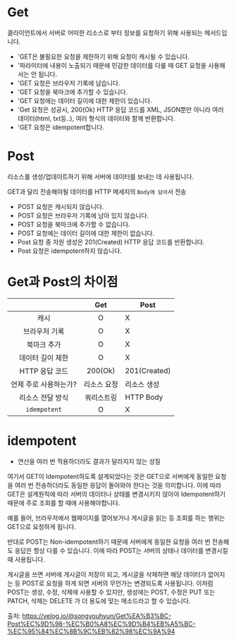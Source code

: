 # Get

클라이언트에서 서버로 어떠한 리소스로 부터 정보를 요청하기 위해 사용되는 메서드입니다.

* 'GET은 불필요한 요청을 제한하기 위해 요청이 캐시될 수 있습니다.
* '파라미터에 내용이 노출되기 때문에 민감한 데이터를 다룰 때 GET 요청을 사용해서는 안 됩니다.
* 'GET 요청은 브라우저 기록에 남습니다.
* 'GET 요청을 북마크에 추가할 수 있습니다.
* 'GET 요청에는 데이터 길이에 대한 제한이 있습니다.
* 'Get 요청은 성공시, 200(Ok) HTTP 응답 코드를 XML, JSON뿐만 아니라 여러 데이터(html, txt등..), 여러 형식의 데이터와 함께 반환합니다.
* 'GET 요청은 idempotent합니다.

# Post

리소스를 생성/업데이트하기 위해 서버에 데이터를 보내는 데 사용됩니다.

GET과 달리 전송해야될 데이터를 HTTP 메세지의 `Body에 담아`서 전송

* POST 요청은 캐시되지 않습니다.
* POST 요청은 브라우저 기록에 남아 있지 않습니다.
* POST 요청을 북마크에 추가할 수 없습니다.
* POST 요청에는 데이터 길이에 대한 제한이 없습니다.
* Post 요청 중 자원 생성은 201(Created) HTTP 응답 코드를 반환합니다.
* Post 요청은 idempotent하지 않습니다.

# Get과 Post의 차이점
|  	| Get 	| Post 	|
|:---:	|:---:	|---	|
| 캐시 	|  O️ 	| X 	|
| 브라우저 기록 	|  O️ 	| X 	|
| 북마크 추가 	|  O️ 	| X 	|
| 데이터 길이 제한 	|  O️ 	| X 	|
| HTTP 응답 코드 	| 200(Ok) 	| 201(Created) 	|
| 언제 주로 사용하는가? 	| 리소스 요청 	| 리소스 생성 	|
| 리소스 전달 방식 	| 쿼리스트링 	| HTTP Body 	|
| `idempotent` 	|  O️ 	| X 	|


# idempotent
* 연산을 여러 번 적용하더라도 결과가 달라지지 않는 성질



여기서 GET이 Idempotent하도록 설계되었다는 것은 GET으로 서버에게 동일한 요청을 여러 번 전송하더라도 동일한 응답이 돌아와야 한다는 것을 의미합니다. 이에 따라 GET은 설계원칙에 따라 서버의 데이터나 상태를 변경시키지 않아야 Idempotent하기 때문에 주로 조회를 할 때에 사용해야합니다.

예를 들어, 브라우저에서 웹페이지를 열어보거나 게시글을 읽는 등 조회를 하는 행위는 GET으로 요청하게 됩니다.


반대로 POST는 Non-idempotent하기 때문에 서버에게 동일한 요청을 여러 번 전송해도 응답은 항상 다를 수 있습니다.
이에 따라 POST는 서버의 상태나 데이터를 변경시킬 때 사용됩니다.

게시글을 쓰면 서버에 게시글이 저장이 되고, 게시글을 삭제하면 해당 데이터가 없어지는 등 POST로 요청을 하게 되면 서버의 무언가는 변경되도록 사용됩니다. 이처럼 POST는 생성, 수정, 삭제에 사용할 수 있지만, 생성에는 POST, 수정은 PUT 또는 PATCH, 삭제는 DELETE 가 더 용도에 맞는 메소드라고 할 수 있습니다.


출처: https://velog.io/@songyouhyun/Get%EA%B3%BC-Post%EC%9D%98-%EC%B0%A8%EC%9D%B4%EB%A5%BC-%EC%95%84%EC%8B%9C%EB%82%98%EC%9A%94
